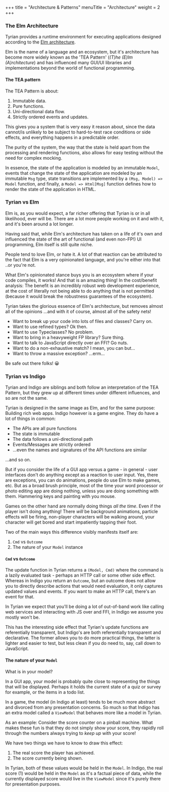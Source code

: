 +++
title = "Architecture & Patterns"
menuTitle = "Architecture"
weight = 2
+++

### The Elm Architecture

Tyrian provides a runtime environment for executing applications designed
according to the [Elm architecture](https://guide.elm-lang.org/architecture/).

Elm is the name of a language and an ecosystem, but it's architecture has become more widely known as the 'TEA Pattern' (_(T)he (E)lm (A)rchitecture_) and has influenced many GUI/UI libraries and implementations beyond the world of functional programming.

#### The TEA pattern

The TEA Pattern is about:

1. Immutable data.
2. Pure functions.
3. Uni-directional data flow.
4. Strictly ordered events and updates.

This gives you a system that is very easy it reason about, since the data cannot/is unlikely to be subject to hard-to-test race conditions or side effects, and everything happens in a predictable order.

The purity of the system, the way that the state is held apart from the processing and rendering functions, also allows for easy testing without the need for complex mocking.

In essence, the state of the application is modeled by an immutable `Model`,
events that change the state of the application are modeled by an immutable
`Msg` type, state transitions are implemented by a `(Msg, Model) => Model`
function, and finally, a `Model => Html[Msg]` function defines how to render
the state of the application in HTML.

### Tyrian vs Elm

Elm is, as you would expect, a far richer offering that Tyrian is or in all likelihood, ever will be. There are a lot more people working on it and with it, and it's been around a lot longer.

Having said that, while Elm's architecture has taken on a life of it's own and influenced the state of the art of functional (and even non-FP!) UI programming, Elm itself is still quite niche.

People tend to love Elm, or hate it. A lot of that reaction can be attributed to the fact that Elm is a very opinionated language, and you're either into that ..or you're not.

What Elm's opinionated stance buys you is an ecosystem where if your code compiles, it works! And that is an amazing thing! In the cost/benefit analysis: The benefit is an incredibly robust web development experience, at the cost of literally not being able to do anything that is not permitted (because it would break the robustness guarantees of the ecosystem).

Tyrian takes the glorious essence of Elm's architecture, but removes almost all of the opinions ...and with it of course, almost all of the safety nets!

- Want to break up your code into lots of files and classes? Carry on.
- Want to use refined types? Ok then.
- Want to use Typeclasses? No problem.
- Want to bring in a heavyweight FP library? Sure thing.
- Want to talk to JavaScript directly over an FFI? Go nuts.
- Want to do a non-exhaustive match? I mean, you can but...
- Want to throw a massive exception? ...erm...

Be safe out there folks! 😀

### Tyrian vs Indigo

Tyrian and Indigo are siblings and both follow an interpretation of the TEA Pattern, but they grew up at different times under different influences, and so are not the same.

Tyrian is designed in the same image as Elm, and for the same purpose: Building rich web apps. Indigo however is a game engine. They do have a lot of things in common:

- The APIs are all pure functions
- The state is immutable
- The data follows a uni-directional path
- Events/Messages are strictly ordered
- ...even the names and signatures of the API functions are similar

...and so on.

But if you consider the life of a GUI app versus a game - in general - user interfaces don't do anything except as a reaction to user input. Yes, there are exceptions, you can do animations, people do use Elm to make games, etc. But as a broad brush principle, most of the time your word processor or photo editing app are doing nothing, unless you are doing something with them. Hammering keys and painting with you mouse.

Games on the other hand are normally doing things _all the time_. Even if the player isn't doing anything! There _will_ be background animations, particle effects will be firing, non-player characters will be walking around, your character will get bored and start impatiently tapping their foot.

Two of the main ways this difference visibly manifests itself are:

1. `Cmd` vs `Outcome`
2. The nature of your `Model` instance

#### `Cmd` vs `Outcome`

The update function in Tyrian returns a `(Model, Cmd)` where the command is a lazily evaluated task - perhaps an HTTP call or some other side effect. Whereas in Indigo you return an `Outcome`, but an outcome does not allow you to directly describe actions that would need evaluation, it only captures updated values and events. If you want to make an HTTP call, there's an event for that.

In Tyrian we expect that you'll be doing a lot of out-of-band work like calling web services and interacting with JS over and FFI, in Indigo we assume you mostly won't be.

This has the interesting side effect that Tyrian's update functions are referentially transparent, but Indigo's are both referentially transparent and declarative. The former allows you to do more practical things, the latter is lighter and easier to test, but less clean if you do need to, say, call down to JavaScript.

#### The nature of your `Model`

What is in your model?

In a GUI app, your model is probably quite close to representing the things that will be displayed. Perhaps it holds the current state of a quiz or survey for example, or the items in a todo list.

In a game, the model (in Indigo at least) tends to be much more abstract and divorced from any presentation concerns. So much so that Indigo has an extra model called a `ViewModel` that behaves more like a model in Tyrian.

As an example: Consider the score counter on a pinball machine. What makes these fun is that they do not simply show your score, they rapidly roll through the numbers always trying to _keep up_ with your score!

We have two things we have to know to draw this effect:

1. The real score the player has achieved.
2. The score currently being shown.

In Tyrian, both of these values would be held in the `Model`.
In Indigo, the real score (1) would be held in the `Model` as it's a factual piece of data, while the currently displayed score would live in the `ViewModel` since it's purely there for presentation purposes.
